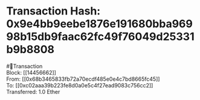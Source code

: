 
Transaction Hash: 0x9e4bb9eebe1876e191680bba96998b15db9faac62fc49f76049d25331b9b8808
====================================================================================
  
#💸Transaction  
Block: [[14456662]]  
From: [[0x68b3465833fb72a70ecdf485e0e4c7bd8665fc45]]  
To: [[0xc02aaa39b223fe8d0a0e5c4f27ead9083c756cc2]]  
Transferred: 1.0 Ether